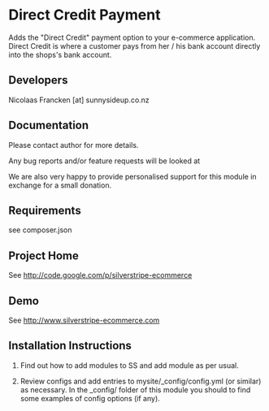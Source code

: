 
Direct Credit Payment
================================================================================

Adds the "Direct Credit" payment option to your
e-commerce application. Direct Credit is where
a customer pays from her / his bank account directly
into the shops's bank account.

Developers
-----------------------------------------------
Nicolaas Francken [at] sunnysideup.co.nz


Documentation
-----------------------------------------------
Please contact author for more details.

Any bug reports and/or feature requests will be
looked at

We are also very happy to provide personalised support
for this module in exchange for a small donation.


Requirements
-----------------------------------------------
see composer.json


Project Home
-----------------------------------------------
See http://code.google.com/p/silverstripe-ecommerce

Demo
-----------------------------------------------
See http://www.silverstripe-ecommerce.com


Installation Instructions
-----------------------------------------------

1. Find out how to add modules to SS and add module as per usual.

2. Review configs and add entries to mysite/_config/config.yml
(or similar) as necessary.
In the _config/ folder of this module
you should to find some examples of config options (if any).


